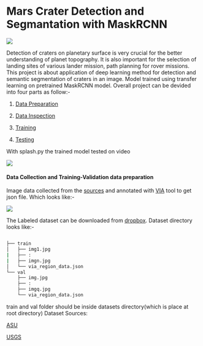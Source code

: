 # Mars Crater Detection and Segmantation with MaskRCNN

![](https://github.com/mymultiverse/Mask_RCNN/blob/master/samples/crater/gitex.PNG)

Detection of craters on planetary surface is very crucial for the better understanding of planet topography. It is also important for the selection of landing sites of various lander mission, path planning for rover missions. This project is about application of deep learning method for detection and semantic segmentation of craters in an image. Model trained using transfer learning on pretrained MaskRCNN model. Overall project can be devided into four parts as follow:-    

1. [Data Preparation](https://github.com/mymultiverse/Mask_RCNN/edit/master/samples/crater#Data-Collection-and-Training-Validation-data-preparation)

2. [Data Inspection](https://github.com/mymultiverse/Mask_RCNN/blob/master/samples/crater/inspect_crater_data.ipynb)

3. [Training](https://github.com/mymultiverse/Mask_RCNN/blob/master/samples/crater/train.ipynb)

4. [Testing](https://github.com/mymultiverse/Mask_RCNN/blob/master/samples/crater/inspect_crater_model.ipynb)

With splash.py the trained model tested on video

[![](https://img.youtube.com/vi/JdmykAEQing/0.jpg)](https://www.youtube.com/watch?v=JdmykAEQing&feature=youtu.be)

#### Data Collection and Training-Validation data preparation 

Image data collected from the [sources](Dataset-Sources) and annotated with [VIA](http://www.robots.ox.ac.uk/~vgg/software/via/via.html) tool to get json file. Which looks like:- 

![](https://github.com/mymultiverse/Mask_RCNN/blob/master/samples/crater/viaex.PNG)

The Labeled dataset can be downloaded from [dropbox](https://www.dropbox.com/s/adf8dqbcur54iub/craterData.zip?dl=0).
Dataset directory looks like:-
```bash

├── train
│   ├── img1.jpg
|   ├── :
|   ├── imgn.jpg
│   └── via_region_data.json
└── val
    ├── img.jpg
    ├── :
    ├── imgq.jpg
    └── via_region_data.json
```
train and val folder should be inside datasets directory(which is place at root directory)
Dataset Sources:

[ASU](https://jmars.mars.asu.edu/)

[USGS](https://webgis2.wr.usgs.gov/Mars_Global_GIS/)


